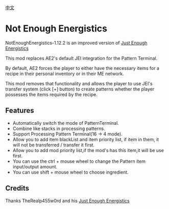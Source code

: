 [中文](READNE_CN.md)

# Not Enough Energistics
NotEnoughEnergistics-1.12.2 is an improved version of [Just Enough Energistics](https://www.curseforge.com/minecraft/mc-mods/just-enough-energistics-jee)

This mod replaces AE2's default JEI integration for the Pattern Terminal.

By default, AE2 forces the player to either have the necessary items for a recipe in their personal inventory or in their ME network.

This mod removes that functionality and allows the player to use JEI's transfer system (click [+] button) to create patterns whether the player possesses the items required by the recipe.


## Features

- Automatically switch the mode of PatternTerminal.
- Combine like stacks in processing patterns.
- Support Processing Pattern Terminal(16 -> 4 mode).
- Allow you to add item blackList and item priority list, if item in them, it will not be transferred / transfer it first.
- Allow you to add mod priority list,if the mod's has this item,it will be use first.
- You can use the ctrl + mouse wheel to change the Pattern item input/output amount.
- You can use shift + mouse wheel to choose ingredient.

## Credits
Thanks TheRealp455w0rd and his [Just Enough Energistics](https://www.curseforge.com/minecraft/mc-mods/just-enough-energistics-jee)
